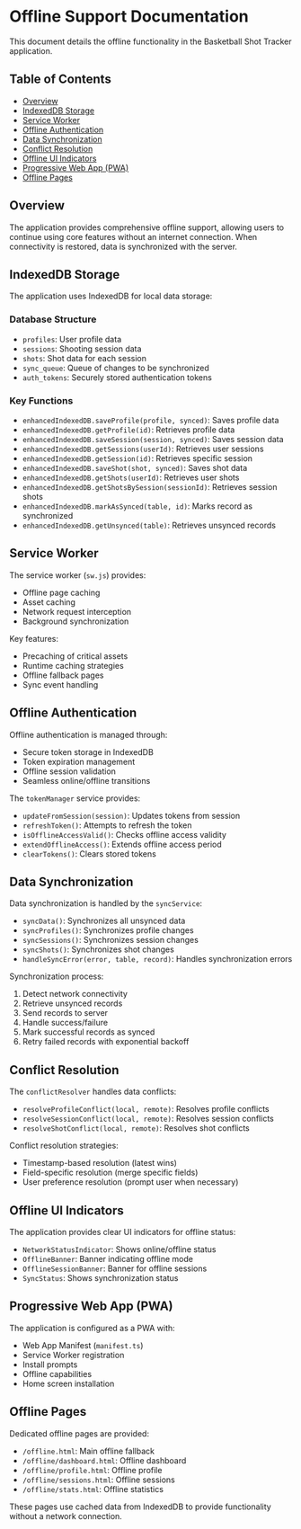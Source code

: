 # Offline Support Documentation

This document details the offline functionality in the Basketball Shot Tracker application.

## Table of Contents
- [Overview](#overview)
- [IndexedDB Storage](#indexeddb-storage)
- [Service Worker](#service-worker)
- [Offline Authentication](#offline-authentication)
- [Data Synchronization](#data-synchronization)
- [Conflict Resolution](#conflict-resolution)
- [Offline UI Indicators](#offline-ui-indicators)
- [Progressive Web App (PWA)](#progressive-web-app-pwa)
- [Offline Pages](#offline-pages)

## Overview

The application provides comprehensive offline support, allowing users to continue using core features without an internet connection. When connectivity is restored, data is synchronized with the server.

## IndexedDB Storage

The application uses IndexedDB for local data storage:

### Database Structure
- `profiles`: User profile data
- `sessions`: Shooting session data
- `shots`: Shot data for each session
- `sync_queue`: Queue of changes to be synchronized
- `auth_tokens`: Securely stored authentication tokens

### Key Functions
- `enhancedIndexedDB.saveProfile(profile, synced)`: Saves profile data
- `enhancedIndexedDB.getProfile(id)`: Retrieves profile data
- `enhancedIndexedDB.saveSession(session, synced)`: Saves session data
- `enhancedIndexedDB.getSessions(userId)`: Retrieves user sessions
- `enhancedIndexedDB.getSession(id)`: Retrieves specific session
- `enhancedIndexedDB.saveShot(shot, synced)`: Saves shot data
- `enhancedIndexedDB.getShots(userId)`: Retrieves user shots
- `enhancedIndexedDB.getShotsBySession(sessionId)`: Retrieves session shots
- `enhancedIndexedDB.markAsSynced(table, id)`: Marks record as synchronized
- `enhancedIndexedDB.getUnsynced(table)`: Retrieves unsynced records

## Service Worker

The service worker (`sw.js`) provides:
- Offline page caching
- Asset caching
- Network request interception
- Background synchronization

Key features:
- Precaching of critical assets
- Runtime caching strategies
- Offline fallback pages
- Sync event handling

## Offline Authentication

Offline authentication is managed through:
- Secure token storage in IndexedDB
- Token expiration management
- Offline session validation
- Seamless online/offline transitions

The `tokenManager` service provides:
- `updateFromSession(session)`: Updates tokens from session
- `refreshToken()`: Attempts to refresh the token
- `isOfflineAccessValid()`: Checks offline access validity
- `extendOfflineAccess()`: Extends offline access period
- `clearTokens()`: Clears stored tokens

## Data Synchronization

Data synchronization is handled by the `syncService`:
- `syncData()`: Synchronizes all unsynced data
- `syncProfiles()`: Synchronizes profile changes
- `syncSessions()`: Synchronizes session changes
- `syncShots()`: Synchronizes shot changes
- `handleSyncError(error, table, record)`: Handles synchronization errors

Synchronization process:
1. Detect network connectivity
2. Retrieve unsynced records
3. Send records to server
4. Handle success/failure
5. Mark successful records as synced
6. Retry failed records with exponential backoff

## Conflict Resolution

The `conflictResolver` handles data conflicts:
- `resolveProfileConflict(local, remote)`: Resolves profile conflicts
- `resolveSessionConflict(local, remote)`: Resolves session conflicts
- `resolveShotConflict(local, remote)`: Resolves shot conflicts

Conflict resolution strategies:
- Timestamp-based resolution (latest wins)
- Field-specific resolution (merge specific fields)
- User preference resolution (prompt user when necessary)

## Offline UI Indicators

The application provides clear UI indicators for offline status:
- `NetworkStatusIndicator`: Shows online/offline status
- `OfflineBanner`: Banner indicating offline mode
- `OfflineSessionBanner`: Banner for offline sessions
- `SyncStatus`: Shows synchronization status

## Progressive Web App (PWA)

The application is configured as a PWA with:
- Web App Manifest (`manifest.ts`)
- Service Worker registration
- Install prompts
- Offline capabilities
- Home screen installation

## Offline Pages

Dedicated offline pages are provided:
- `/offline.html`: Main offline fallback
- `/offline/dashboard.html`: Offline dashboard
- `/offline/profile.html`: Offline profile
- `/offline/sessions.html`: Offline sessions
- `/offline/stats.html`: Offline statistics

These pages use cached data from IndexedDB to provide functionality without a network connection.
